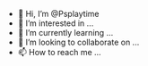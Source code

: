 - 👋 Hi, I’m @Psplaytime
- 👀 I’m interested in ...
- 🌱 I’m currently learning ...
- 💞️ I’m looking to collaborate on ...
- 📫 How to reach me ...

<!---
Psplaytime/Psplaytime is a ✨ special ✨ repository because its `README.md` (this file) appears on your GitHub profile.
You can click the Preview link to take a look at your changes.
--->
